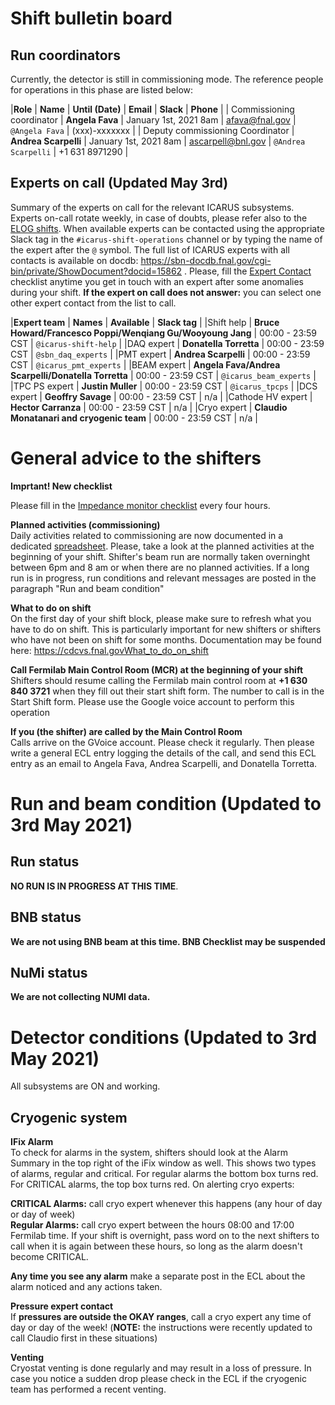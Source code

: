 

# Shift bulletin board

## Run coordinators

Currently, the detector is still in commissioning mode. The reference
people for operations in this phase are listed below:

  |**Role**                          |  **Name**              |  **Until (Date)**        | **Email**             |  **Slack**           |  **Phone** |
  | Commissioning coordinator        |    **Angela Fava**     |   January 1st, 2021 8am  |  <afava@fnal.gov>     |    `@Angela Fava`    |    (xxx)-xxxxxxx |
  | Deputy commissioning Coordinator |  **Andrea Scarpelli**  |   January 1st, 2021 8am  |  <ascarpell@bnl.gov>  |  `@Andrea Scarpelli` |  +1 631 8971290 |

## Experts on call (Updated May 3rd)

Summary of the experts on call for the relevant ICARUS subsystems.
Experts on-call rotate weekly, in case of doubts, please refer also to
the [ELOG
shifts](https://dbweb8.fnal.gov:8443/ECL/sbnfd/C/show_month).
When available experts can be contacted using the appropriate Slack tag
in the `#icarus-shift-operations` channel or by typing the name of the
expert after the `@` symbol. The full list of ICARUS experts with all
contacts is available on docdb:
<https://sbn-docdb.fnal.gov/cgi-bin/private/ShowDocument?docid=15862> .
Please, fill the [Expert
Contact](https://dbweb8.fnal.gov:8443/ECL/sbnfd/E/create_entry?f=Expert+Contact)
checklist anytime you get in touch with an expert after some anomalies
during your shift. **If the expert on call does not answer:** you can
select one other expert contact from the list to call.

  
  |**Expert team**     | **Names**                                                    | **Available**       | **Slack tag**           |
  |Shift help          | **Bruce Howard/Francesco Poppi/Wenqiang Gu/Wooyoung Jang**   | 00:00 - 23:59 CST   | `@icarus-shift-help`    |
  |DAQ expert          | **Donatella Torretta**                                       | 00:00 - 23:59 CST   | `@sbn_daq_experts`      |
  |PMT expert          | **Andrea Scarpelli**                                         | 00:00 - 23:59 CST   | `@icarus_pmt_experts`   |
  |BEAM expert         | **Angela Fava/Andrea Scarpelli/Donatella Torretta**          | 00:00 - 23:59 CST   | `@icarus_beam_experts`  |
  |TPC PS expert       | **Justin Muller**                                            | 00:00 - 23:59 CST   | `@icarus_tpcps`         |
  |DCS expert          | **Geoffry Savage**                                           | 00:00 - 23:59 CST   | n/a                     |
  |Cathode HV expert   | **Hector Carranza**                                          | 00:00 - 23:59 CST   | n/a                     |
  |Cryo expert         | **Claudio Monatanari and cryogenic team**                    | 00:00 - 23:59 CST   | n/a                     |


# General advice to the shifters

**Imprtant! New checklist**

Please fill in the [Impedance monitor
checklist](https://dbweb8.fnal.gov:8443/ECL/sbnfd/E/create_entry?f=Impedance+Monitoring+Form)
every four hours.

**Planned activities (commissioning)**\
Daily activities related to commissioning are now documented in a
dedicated
[spreadsheet](https://docs.google.com/spreadsheets/d/1mAIqQisijSycJ3KXdKVXtWVsGtC68NooJ1jRZeGfEZs/edit?usp=sharing).
Please, take a look at the planned activities at the beginning of your
shift. Shifter\'s beam run are normally taken overninght between 6pm and
8 am or when there are no planned activities. If a long run is in
progress, run conditions and relevant messages are posted in the
paragraph \"Run and beam condition\"

**What to do on shift**\
On the first day of your shift block, please make sure to refresh what
you have to do on shift. This is particularly important for new shifters
or shifters who have not been on shift for some months. Documentation
may be found here:
<https://cdcvs.fnal.govWhat_to_do_on_shift>

**Call Fermilab Main Control Room (MCR) at the beginning of your
shift**\
Shifters should resume calling the Fermilab main control room at **+1
630 840 3721** when they fill out their start shift form. The number to
call is in the Start Shift form. Please use the Google voice account to
perform this operation

**If you (the shifter) are called by the Main Control Room**\
Calls arrive on the GVoice account. Please check it regularly. Then
please write a general ECL entry logging the details of the call, and
send this ECL entry as an email to Angela Fava, Andrea Scarpelli, and
Donatella Torretta.


# Run and beam condition (Updated to 3rd May 2021)

## Run status

**NO RUN IS IN PROGRESS AT THIS TIME**.
<!--Daq configuration:
`@MINBIAS_NUMI_SPAW00005`, boot_split.txt. **All (PMT, TPC, CRT)
components are included** Please remember to start and stop the trigger
on the Desktop 2 workspace when restarting a run. Please use the version
of the daq in `sbndaq-v0_07_05testing` (which is the one currently open
on the VNC-DAQ desktop 1) in The fragment rate for both TPC and PMT
should remain around 0.6-0.8 Hz. The EventBuilder rate can vary and may
be temporarily zero.-->

<!--**DAQ commissioning checklist every hour**-->

<!--If a run is in progress and you start to see incomplete events, please
stop the run. If you stop the run (or found the run unexpectedly
stopped) please fill the ECL entry \"Run_stop\". Shifter can try to
restart a run using the instruction provided
[here](https://cdcvs.fnal.govBeamRuns#Beam-Runs-Work-in-progress).
Remember to stop and restart also the trigger LabVIEW code on workspace
two before attempting to restart the data acquisition. Please compile
the \"Run_start\" ecl entry if starting a new run. **Contact an expect
if issues arise at the moment of restarting the trigger**

<!--In case of doubts, the shifter is strongly encouraged to contact an
expert. For help, you may tag on Slack the `@icarus-shift_help` pr the
`@sbn_daq_expert`.-->

<!--Additionally, we are trying to debug recent issues with the
MessageViewer. If the MessageViewer appears to stop responding and go
into the \'solitaire\' mode with the display being cleared out, you can
start a new MessageViewer but please don\'t close the \'buggy\'
MessageViewer, and let the DAQ expert know via Slack. -->

## BNB status

**We are not using BNB beam at this time. BNB Checklist may be
suspended**

<!--BNB is operating nominal condition and we are correctly receiving it.
Proton intensity is a little inferior of 4E12 POT and Horn Current
between 170-180 kA. Please inform `@icarus_beam_experts` if called by
MCR about the status of BNB and post an entry to the ECL with what is
communicated.-->


## NuMi status

**We are not collecting NUMI data.**

<!--NuMi is operating in nominal conditions and we are correctly receiving
it. Shifters are not yet required to monitor the NuMI beam status. A
chart showing the status of NUMI is however available on the desktop 4
of the VNC-DAQ server-->

# Detector conditions (Updated to 3rd May 2021)

All subsystems are ON and working.

## Cryogenic system

**IFix Alarm**\
To check for alarms in the system, shifters should look at the Alarm
Summary in the top right of the iFix window as well. This shows two
types of alarms, regular and critical. For regular alarms the bottom box
turns red. For CRITICAL alarms, the top box turns red. On alerting cryo
experts:

**CRITICAL Alarms:** call cryo expert whenever this happens (any hour of
day or day of week)\
**Regular Alarms:** call cryo expert between the hours 08:00 and 17:00
Fermilab time. If your shift is overnight, pass word on to the next
shifters to call when it is again between these hours, so long as the
alarm doesn\'t become CRITICAL.

**Any time you see any alarm** make a separate post in the ECL about the
alarm noticed and any actions taken.

**Pressure expert contact**\
If **pressures are outside the OKAY ranges**, call a cryo expert any
time of day or day of the week! (**NOTE:** the instructions were
recently updated to call Claudio first in these situations)

**Venting**\
Cryostat venting is done regularly and may result in a loss of pressure.
In case you notice a sudden drop please check in the ECL if the
cryogenic team has performed a recent venting.
